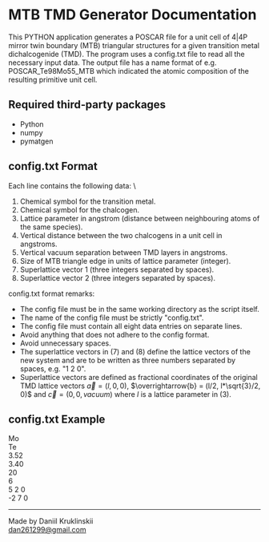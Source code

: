 # MTB TMD Generator Documentation
This PYTHON application generates a POSCAR file for a unit cell of 4|4P mirror twin boundary (MTB) triangular structures for a given transition metal dichalcogenide (TMD). The program uses a config.txt file to read all the necessary input data. The output file has a name format of e.g. POSCAR_Te98Mo55_MTB which indicated the atomic composition of the resulting primitive unit cell.

## Required third‑party packages
- Python
- numpy 
- pymatgen

## config.txt Format
Each line contains the following data: \
1. Chemical symbol for the transition metal.
2. Chemical symbol for the chalcogen.
3. Lattice parameter in angstrom (distance between neighbouring atoms of the same species).
4. Vertical distance between the two chalcogens in a unit cell in angstroms.
5. Vertical vacuum separation between TMD layers in angstroms.
6. Size of MTB triangle edge in units of lattice parameter (integer).
7. Superlattice vector 1 (three integers separated by spaces).
8. Superlattice vector 2 (three integers separated by spaces).

config.txt format remarks:
- The config file must be in the same working directory as the script itself.
- The name of the config file must be strictly "config.txt".
- The config file must contain all eight data entries on separate lines.
- Avoid anything that does not adhere to the config format.
- Avoid unnecessary spaces.
- The superlattice vectors in (7) and (8) define the lattice vectors of the new system and are to be written as three numbers separated by spaces, e.g. "1 2 0".
- Superlattice vectors are defined as fractional coordinates of the original TMD lattice vectors $\overrightarrow{a} = (l, 0, 0)$, $\overrightarrow{b} = (l/2, l*\sqrt{3}/2, 0)$ and $\overrightarrow{c} = (0, 0, vacuum)$ where $l$ is a lattice parameter in (3).

## config.txt Example
Mo \
Te \
3.52 \
3.40 \
20 \
6 \
5 2 0 \
-2 7 0 

---
Made by Daniil Kruklinskii \
dan261299@gmail.com